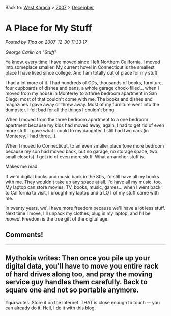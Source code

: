 Back to: [West Karana](/posts/westkarana.md) > [2007](/posts/2007/westkarana.md) > [December](./westkarana.md)
# A Place for My Stuff

*Posted by Tipa on 2007-12-30 11:33:17*


*George Carlin on "Stuff"*

Ya know, every time I have moved since I left Northern California, I moved into someplace smaller. My current hovel in Connecticut is the smallest place I have lived since college. And I am totally out of place for my stuff.

I had a lot more of it. I had hundreds of CDs, thousands of books, furniture, four cupboards of dishes and pans, a whole garage chock-filled... when I moved from my house in Monterey to a three bedroom apartment in San Diego, most of that couldn't come with me. The books and dishes and magazines I gave away or threw away. Most of my furniture went into the dumpster. I felt bad for all the things I couldn't bring.

When I moved from the three bedroom apartment to a one bedroom apartment because my kids had moved away, again, I had to get rid of even more stuff. I gave what I could to my daughter. I still had two cars (in Monterey, I had three...).

When I moved to Connecticut, to an even smaller place (one more bedroom because my son had moved back, but no garage, no storage space, two small closets). I got rid of even more stuff. What an anchor stuff is. 

Makes me mad.

If we'd digital books and music back in the 80s, I'd still have all my books with me. They wouldn't take up any space at all. I'd have all my music, too. My laptop can store movies, TV, books, music, games... when I went back to California to visit, I brought my laptop and a LOT of my stuff came with me.

In twenty years, we'll have more freedom because we'll have a lot less stuff. Next time I move, I'll unpack my clothes, plug in my laptop, and I'll be *moved*. Freedom is the true gift of the digital age.

## Comments!
---
**Mythokia** writes: Then once you pile up your digital data, you'll have to move you entire rack of hard drives along too, and pray the moving service guy handles them carefully.  Back to square one and not so portable anymore.
---
**Tipa** writes: Store it on the internet. THAT is close enough to touch -- you can already do it. Hell, I do it with this blog.

